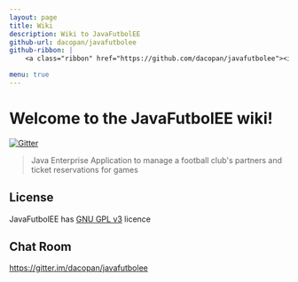 ```yaml
---
layout: page
title: Wiki
description: Wiki to JavaFutbolEE
github-url: dacopan/javafutbolee
github-ribbon: |        
    <a class="ribbon" href="https://github.com/dacopan/javafutbolee"><img style="position: absolute; top: 0; right: 0; border: 0;" src="https://camo.githubusercontent.com/652c5b9acfaddf3a9c326fa6bde407b87f7be0f4/68747470733a2f2f73332e616d617a6f6e6177732e636f6d2f6769746875622f726962626f6e732f666f726b6d655f72696768745f6f72616e67655f6666373630302e706e67" alt="Fork me on GitHub" data-canonical-src="https://s3.amazonaws.com/github/ribbons/forkme_right_orange_ff7600.png"></a>

menu: true
---
```


# Welcome to the JavaFutbolEE wiki!

[![Gitter](https://badges.gitter.im/Join%20Chat.svg)](https://gitter.im/dacopan/javafutbolee?utm_source=badge&utm_medium=badge&utm_campaign=pr-badge&utm_content=badge)

> Java Enterprise Application to manage a football club's partners and ticket reservations for games


## License
JavaFutbolEE has [GNU GPL v3](https://github.com/dacopan/javafutbolee/blob/master/LICENSE) licence

## Chat Room
<https://gitter.im/dacopan/javafutbolee>
